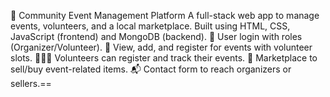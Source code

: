 🌟 Community Event Management Platform
A full-stack web app to manage events, volunteers, and a local marketplace.
Built using HTML, CSS, JavaScript (frontend) and MongoDB (backend).
🔐 User login with roles (Organizer/Volunteer).
📅 View, add, and register for events with volunteer slots.
🧑‍🤝‍🧑 Volunteers can register and track their events.
🛒 Marketplace to sell/buy event-related items.
📬 Contact form to reach organizers or sellers.==

